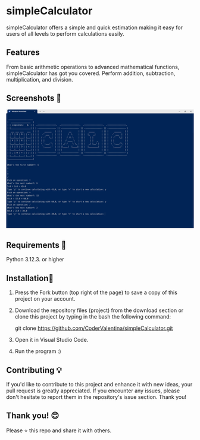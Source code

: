 # simpleCalculator

simpleCalculator offers a simple and quick estimation making it easy for users of all levels to perform calculations easily.

## Features

From basic arithmetic operations to advanced mathematical functions, simpleCalculator has got you covered. Perform addition, subtraction, multiplication, and division.

## Screenshots 📸
 ![simpleCalc screenshot](screenshots/simpleCalc.png)

## Requirements 🔧
 Python 3.12.3. or higher


## Installation🔌
1. Press the Fork button (top right of the page) to save a copy of this project on your account.

2. Download the repository files (project) from the download section or clone this project by typing in the bash the following command:

    git clone https://github.com/CoderValentina/simpleCalculator.git

3. Open it in Visual Studio Code.

4. Run the program :)

## Contributing 💡
If you'd like to contribute to this project and enhance it with new ideas, your pull request is greatly appreciated. If you encounter any issues, please don't hesitate to report them in the repository's issue section. Thank you!

## Thank you! 😊
Please ⭐️ this repo and share it with others.